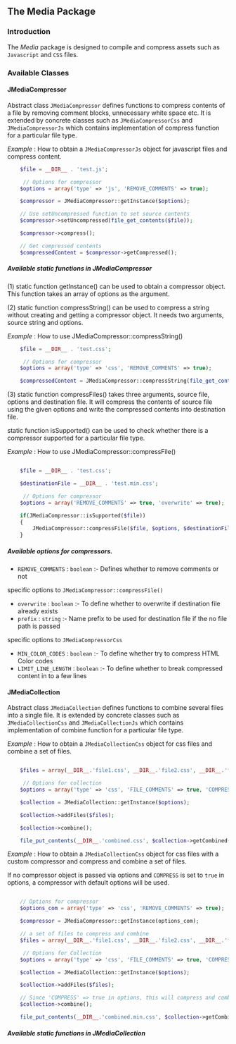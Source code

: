 ## The Media Package

### Introduction

The *Media* package is designed to compile and compress assets such as `Javascript` and `CSS` files.

### Available Classes

#### JMediaCompressor

Abstract class `JMediaCompressor` defines functions to compress contents of a file by removing comment blocks, unnecessary white space  etc. It is extended by concrete classes such as `JMediaCompressorCss` and
`JMediaCompressorJs` which contains implementation of compress function for a particular file type.

 *Example* : How to obtain a `JMediaCompressorJs` object for javascript files and compress content.

```php
	$file = __DIR__ . 'test.js';

	 // Options for compressor
 	$options = array('type' => 'js', 'REMOVE_COMMENTS' => true);

	$compressor = JMediaCompressor::getInstance($options);

	// Use setUncompressed function to set source contents
	$compressor->setUncompressed(file_get_contents($file));

	$compressor->compress();

	// Get compressed contents
	$compressedContent = $compressor->getCompressed();

```

##### Available static functions in JMediaCompressor
(1) static function getInstance() can be used to obtain a compressor object. This function takes an array of options as the
argument.


(2) static function compressString() can be used to compress a string without creating and getting a compressor object.
It needs two arguments, source string and options.

*Example* : How to use JMediaCompressor::compressString()

```php
	$file = __DIR__ . 'test.css';

	 // Options for compressor
 	$options = array('type' => 'css', 'REMOVE_COMMENTS' => true);

	$compressedContent = JMediaCompressor::compressString(file_get_contents($file), $options);

```

(3) static function compressFiles() takes three arguments, source file, options and destination file. It will compress the contents of source
file using the given options and write the compressed contents into destination file.

static function isSupported() can be used to check whether there is a compressor supported for a particular file type.

*Example* : How to use JMediaCompressor::compressFile()

```php

	$file = __DIR__ . 'test.css';

	$destinationFile = __DIR__ . 'test.min.css';

	 // Options for compressor
 	$options = array('REMOVE_COMMENTS' => true, 'overwrite' => true);

	if(JMediaCompressor::isSupported($file))
	{
		JMediaCompressor::compressFile($file, $options, $destinationFile);
	}

```

##### Available options for compressors.

- `REMOVE_COMMENTS` : `boolean` :- Defines whether to remove comments or not

specific options to `JMediaCompressor::compressFile()`

- `overwrite` : `boolean`   :- To define whether to overwrite if destination file already exists
- `prefix` : `string`       :- Name prefix to be used for destination file if the no file path is passed

specific options to `JMediaCompressorCss`

- `MIN_COLOR_CODES` : `boolean`   :- To define whether try to compress HTML Color codes
- `LIMIT_LINE_LENGTH` : `boolean` :- To define whether to break compressed content in to a few lines



#### JMediaCollection

Abstract class `JMediaCollection` defines functions to combine several files into a single file. It is extended by concrete classes such as `JMediaCollectionCss` and
`JMediaCollectionJs` which contains implementation of combine function for a particular file type.

*Example* : How to obtain a `JMediaCollectionCss` object for css files and combine a set of files.

```php

	$files = array(__DIR__.'file1.css', __DIR__.'file2.css', __DIR__.'file3.css' );

	 // Options for collection
 	$options = array('type' => 'css', 'FILE_COMMENTS' => true, 'COMPRESS' => false);

	$collection = JMediaCollection::getInstance($options);

	$collection->addFiles($files);

	$collection->combine();

	file_put_contents(__DIR__.'combined.css', $collection->getCombined());

```

*Example* : How to obtain a `JMediaCollectionCss` object for css files with a custom compressor and compress and combine a set of files.

If no compressor object is passed via options and `COMPRESS` is set to `true` in options, a compressor with default options will be used.

```php

	// Options for compressor
	$options_com = array('type' => 'css', 'REMOVE_COMMENTS' => true);

    $compressor = JMediaCompressor::getInstance(options_com);

    // a set of files to compress and combine
	$files = array(__DIR__.'file1.css', __DIR__.'file2.css', __DIR__.'file3.css' );

	 // Options for Collection
 	$options = array('type' => 'css', 'FILE_COMMENTS' => true, 'COMPRESS' => true, 'COMPRESSOR' => $compressor);

	$collection = JMediaCollection::getInstance($options);

	$collection->addFiles($files);

	// Since 'COMPRESS' => true in options, this will compress and combine the contents of files
	$collection->combine();

	file_put_contents(__DIR__.'combined.min.css', $collection->getCombined());

```
##### Available static functions in JMediaCollection